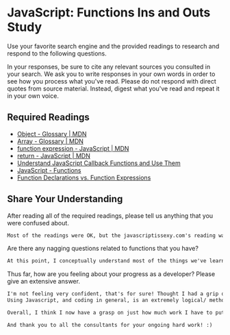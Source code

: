# JavaScript: Functions Ins and Outs Study

Use your favorite search engine and the provided readings to research and
respond to the following questions.

In your responses, be sure to cite any relevant sources you consulted in your
search. We ask you to write responses in your own words in order to see how you
process what you've read. Please do not respond with direct quotes from source
material. Instead, digest what you've read and repeat it in your own voice.

## Required Readings

-   [Object - Glossary | MDN](https://developer.mozilla.org/en-US/docs/Glossary/Object)
-   [Array - Glossary | MDN](https://developer.mozilla.org/en-US/docs/Glossary/Array)
-   [function expression - JavaScript | MDN](https://developer.mozilla.org/en-US/docs/Web/JavaScript/Reference/Operators/function)
-   [return - JavaScript | MDN](https://developer.mozilla.org/en-US/docs/Web/JavaScript/Reference/Statements/return)
-   [Understand JavaScript Callback Functions and Use Them](http://javascriptissexy.com/understand-javascript-callback-functions-and-use-them)
-   [JavaScript - Functions](http://www.quirksmode.org/js/function.html)
-   [Function Declarations vs. Function Expressions](https://javascriptweblog.wordpress.com/2010/07/06/function-declarations-vs-function-expressions)

## Share Your Understanding

After reading all of the required readings, please tell us anything that you
were confused about.

```md
Most of the readings were OK, but the javascriptissexy.com's reading was a little dense. The part where I'm still confused about is when a callback function is a method that uses the 'this' object, and why we have to modify the callback function to avoid errors. But I guess this confusion ties back to getting more familiar with 'this.'
```

Are there any nagging questions related to functions that you have?

```md
At this point, I conceptually understand most of the things we've learned, but much more practice is needed. I'm sure Mike's exercises will help a lot!
```

Thus far, how are you feeling about your progress as a developer? Please give an
extensive answer.

```md
I'm not feeling very confident, that's for sure! Thought I had a grip on things the first few days, but that quickly changed. I know this is to be expected, but coming from an academic environment where I grew used to having to be 'on top' of everything, that feeling of uncertainty has definitely been challenging.
Using Javascript, and coding in general, is an extremely logical/ methodical process, which although share similarities to what I used to do, is very foreign. Am still getting accustomed to that frame of mind.

Overall, I think I now have a grasp on just how much work I have to put into this program, and am prepared to do so.

And thank you to all the consultants for your ongoing hard work! :)
```
